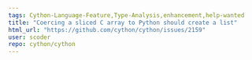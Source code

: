 ```yaml
---
tags: Cython-Language-Feature,Type-Analysis,enhancement,help-wanted
title: "Coercing a sliced C array to Python should create a list"
html_url: "https://github.com/cython/cython/issues/2159"
user: scoder
repo: cython/cython
---
```


